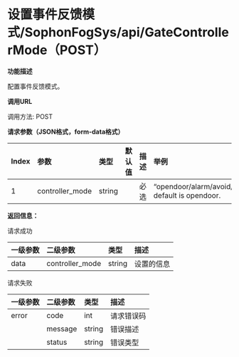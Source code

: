 # 设置事件反馈模式/SophonFogSys/api/GateControllerMode（POST）

**功能描述**

配置事件反馈模式。

**调用URL**

调用方法: POST

**请求参数（JSON格式，form-data格式）**

| Index | 参数            | 类型   |  默认值 | 描述                                             |  举例  |
| :---- | :-------------- | :----- | ----------------------------------- | :--- | :----------------------------------------------- |
| 1     | controller_mode | string |                                     | 必选 | “opendoor/alarm/avoid/...”, default is opendoor. |

**返回信息：**

请求成功

| 一级参数 | 二级参数        | 类型   | 描述       |
| :------- | :-------------- | :----- | :--------- |
| data     | controller_mode | string | 设置的信息 |

请求失败

| 一级参数 | 二级参数 | 类型   | 描述       |
| :------- | :------- | :----- | :--------- |
| error    | code     | int    | 请求错误码 |
|          | message  | string | 错误描述   |
|          | status   | string | 错误类型   |

